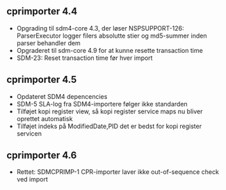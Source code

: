 ## cprimporter 4.4
*  Opgrading til sdm4-core 4.3, der løser
   NSPSUPPORT-126: ParserExecutor logger filers absolutte stier og md5-summer inden parser behandler dem
*  Opgraderet til sdm-core 4.9 for at kunne resette transaction time
*  SDM-23: Reset transaction time før hver import

## cprimporter 4.5
* Opdateret SDM4 depencencies
* SDM-5 SLA-log fra SDM4-importere følger ikke standarden
* Tilføjet kopi register view, så kopi register service maps nu bliver oprettet automatisk
* Tilføjet indeks på ModifiedDate,PID det er bedst for kopi register servicen

## cprimporter 4.6
* Rettet: SDMCPRIMP-1 CPR-importer laver ikke out-of-sequence check ved import